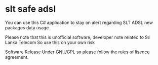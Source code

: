 slt safe adsl
=============

You can use this C# application to stay on alert regarding SLT ADSL new packages data usage


Please note that this is unofficial software, developer note related to Sri Lanka Telecom So use this on your own risk 

Software Release Under GNU/GPL so please follow the rules of lisence agreement.
